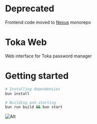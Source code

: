 # Deprecated
Frontend code moved to [Nexus](https://github.com/TokaPass/nexus) monorepo

# Toka Web
Web interface for Toka password manager

# Getting started
```bash
# Installing dependencies
bun install

# Building and starting
bun run build && bun start
```

![Alt](https://repobeats.axiom.co/api/embed/f779adb8f67c344a942be08101cf77ad183a879a.svg "Repobeats analytics image")
